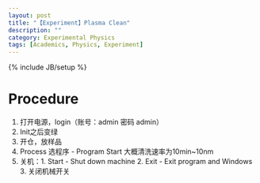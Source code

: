 ```yaml
---
layout: post
title: "【Experiment】Plasma Clean"
description: ""
category: Experimental Physics
tags: [Academics, Physics, Experiment]
---
```

{% include JB/setup %}

# Procedure

1. 打开电源，login（账号：admin 密码 admin）
1. Init之后变绿
1. 开仓，放样品
1. Process 选程序 - Program Start 大概清洗速率为10min~10nm
1. 关机：1. Start - Shut down machine 2. Exit - Exit program and Windows 3. 关闭机械开关